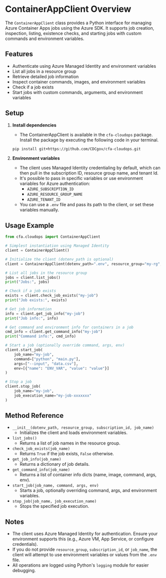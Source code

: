 # ContainerAppClient Overview

The `ContainerAppClient` class provides a Python interface for managing Azure Container Apps jobs using the Azure SDK. It supports job creation, inspection, listing, existence checks, and starting jobs with custom commands and environment variables.

## Features
- Authenticate using Azure Managed Identity and environment variables
- List all jobs in a resource group
- Retrieve detailed job information
- Inspect container commands, images, and environment variables
- Check if a job exists
- Start jobs with custom commands, arguments, and environment variables

## Setup

1. **Install dependencies**
   - The ContainerAppClient is available in the `cfa-cloudops` package. Install the package by executing the following code in your terminal.

   ```bash
   pip install git+https://github.com/CDCgov/cfa-cloudops.git
   ```

2. **Environment variables**
   - The client uses Managed Identity credentialing by default, which can then pull in the subscription ID, resource group name, and tenant Id.
   - It's possible to pass in specific variables or use environment variables for Azure authentication:
     - `AZURE_SUBSCRIPTION_ID`
     - `AZURE_RESOURCE_GROUP_NAME`
     - `AZURE_TENANT_ID`
   - You can use a `.env` file and pass its path to the client, or set these variables manually.

## Usage Example

```python
from cfa.cloudops import ContainerAppClient

# Simplest instantiation using Managed Identity
client = ContainerAppClient()

# Initialize the client (dotenv_path is optional)
client = ContainerAppClient(dotenv_path=".env", resource_group="my-rg", subscription_id="xxxx-xxxx", job_name="my-job")

# List all jobs in the resource group
jobs = client.list_jobs()
print("Jobs:", jobs)

# Check if a job exists
exists = client.check_job_exists("my-job")
print("Job exists:", exists)

# Get job information
info = client.get_job_info("my-job")
print("Job info:", info)

# Get command and environment info for containers in a job
cmd_info = client.get_command_info("my-job")
print("Command info:", cmd_info)

# Start a job (optionally override command, args, env)
client.start_job(
    job_name="my-job",
    command=["python", "main.py"],
    args=["--input", "data.csv"],
    env=[{"name": "ENV_VAR", "value": "value"}]
)

# Stop a job
client.stop_job(
    job_name="my-job",
    job_execution_name="my-job-xxxxxxx"
)
```

## Method Reference

- `__init__(dotenv_path, resource_group, subscription_id, job_name)`
  - Initializes the client and loads environment variables.
- `list_jobs()`
  - Returns a list of job names in the resource group.
- `check_job_exists(job_name)`
  - Returns `True` if the job exists, `False` otherwise.
- `get_job_info(job_name)`
  - Returns a dictionary of job details.
- `get_command_info(job_name)`
  - Returns a list of container info dicts (name, image, command, args, env).
- `start_job(job_name, command, args, env)`
  - Starts a job, optionally overriding command, args, and environment variables.
- `stop_job(job_name, job_execution_name)`
  - Stops the specified job execution.

## Notes
- The client uses Azure Managed Identity for authentication. Ensure your environment supports this (e.g., Azure VM, App Service, or configure credentials).
- If you do not provide `resource_group`, `subscription_id`, or `job_name`, the client will attempt to use environment variables or values from the `.env` file.
- All operations are logged using Python's `logging` module for easier debugging.
